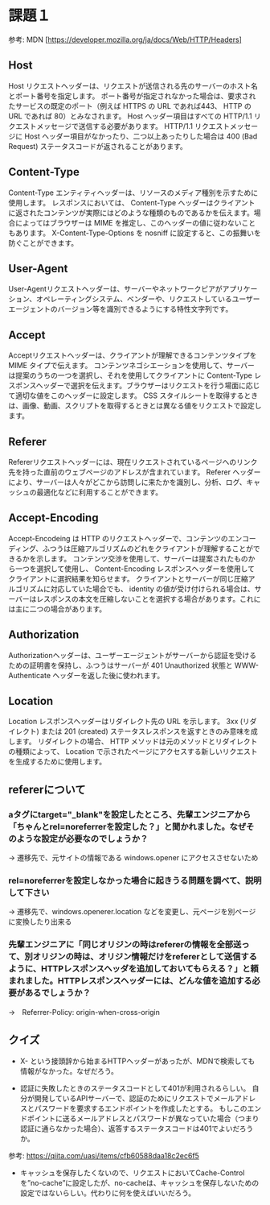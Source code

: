 # 課題１

参考: MDN [https://developer.mozilla.org/ja/docs/Web/HTTP/Headers]

## Host

Host リクエストヘッダーは、リクエストが送信される先のサーバーのホスト名とポート番号を指定します。
ポート番号が指定されなかった場合は、要求されたサービスの既定のポート（例えば HTTPS の URL であれば443、 HTTP の URL であれば 80）とみなされます。
Host ヘッダー項目はすべての HTTP/1.1 リクエストメッセージで送信する必要があります。 HTTP/1.1 リクエストメッセージに Host ヘッダー項目がなかったり、二つ以上あったりした場合は 400 (Bad Request) ステータスコードが返されることがあります。


## Content-Type 
Content-Type エンティティヘッダーは、リソースのメディア種別を示すために使用します。
レスポンスにおいては、 Content-Type ヘッダーはクライアントに返されたコンテンツが実際にはどのような種類のものであるかを伝えます。場合によってはブラウザーは MIME を推定し、このヘッダーの値に従わないこともあります。 X-Content-Type-Options を nosniff に設定すると、この振舞いを防ぐことができます。


## User-Agent 
User-Agentリクエストヘッダーは、サーバーやネットワークピアがアプリケーション、オペレーティングシステム、ベンダーや、リクエストしているユーザーエージェントのバージョン等を識別できるようにする特性文字列です。

## Accept
Acceptリクエストヘッダーは、クライアントが理解できるコンテンツタイプを MIME タイプで伝えます。 コンテンツネゴシエーションを使用して、サーバーは提案のうちの一つを選択し、それを使用してクライアントに Content-Type レスポンスヘッダーで選択を伝えます。ブラウザーはリクエストを行う場面に応じて適切な値をこのヘッダーに設定します。 CSS スタイルシートを取得するときは、画像、動画、スクリプトを取得するときとは異なる値をリクエストで設定します。

## Referer 
Refererリクエストヘッダーには、現在リクエストされているページへのリンク先を持った直前のウェブページのアドレスが含まれています。 Referer ヘッダーにより、サーバーは人々がどこから訪問しに来たかを識別し、分析、ログ、キャッシュの最適化などに利用することができます。


## Accept-Encoding
Accept-Encodeing は HTTP のリクエストヘッダーで、コンテンツのエンコーディング、ふつうは圧縮アルゴリズムのどれをクライアントが理解することができるかを示します。 コンテンツ交渉を使用して、サーバーは提案されたものから一つを選択して使用し、 Content-Encoding レスポンスヘッダーを使用してクライアントに選択結果を知らせます。
クライアントとサーバーが同じ圧縮アルゴリズムに対応していた場合でも、 identity の値が受け付けられる場合は、サーバーはレスポンスの本文を圧縮しないことを選択する場合があります。これには主に二つの場合があります。

## Authorization 
Authorizationヘッダーは、ユーザーエージェントがサーバーから認証を受けるための証明書を保持し、ふつうはサーバーが 401 Unauthorized 状態と WWW-Authenticate ヘッダーを返した後に使われます。

## Location 
Location レスポンスヘッダーはリダイレクト先の URL を示します。 3xx (リダイレクト) または 201 (created) ステータスレスポンスを返すときのみ意味を成します。
リダイレクトの場合、 HTTP メソッドは元のメソッドとリダイレクトの種類によって、 Location で示されたページにアクセスする新しいリクエストを生成するために使用します。


## refererについて

### aタグにtarget="_blank"を設定したところ、先輩エンジニアから「ちゃんとrel=noreferrerを設定した？」と聞かれました。なぜそのような設定が必要なのでしょうか？
→ 遷移先で、元サイトの情報である windows.opener にアクセスさせないため

### rel=noreferrerを設定しなかった場合に起きうる問題を調べて、説明して下さい
→ 遷移先で、windows.openerer.location などを変更し、元ページを別ページに変換したり出来る

### 先輩エンジニアに「同じオリジンの時はrefererの情報を全部送って、別オリジンの時は、オリジン情報だけをrefererとして送信するように、HTTPレスポンスヘッダを追加しておいてもらえる？」と頼まれました。HTTPレスポンスヘッダーには、どんな値を追加する必要があるでしょうか？
→　Referrer-Policy: origin-when-cross-origin


## クイズ
- X- という接頭辞から始まるHTTPヘッダーがあったが、MDNで検索しても情報がなかった。なぜだろう。

- 認証に失敗したときのステータスコードとして401が利用されるらしい。
自分が開発しているAPIサーバーで、認証のためにリクエストでメールアドレスとパスワードを要求するエンドポイントを作成したとする。
もしこのエンドポイントに送るメールアドレスとパスワードが異なっていた場合（つまり認証に通らなかった場合）、返答するステータスコードは401でよいだろうか。

参考: https://qiita.com/uasi/items/cfb60588daa18c2ec6f5

- キャッシュを保存したくないので、リクエストにおいてCache-Controlを”no-cache”に設定したが、no-cacheは、キャッシュを保存しないための設定ではないらしい。代わりに何を使えばいいだろう。
